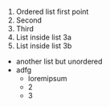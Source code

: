1. Ordered list first point
2. Second
3. Third
  1. List inside list 3a
  2. List inside list 3b

* another list but unordered
* adfg
  * loremipsum
  * 2
  * 3
